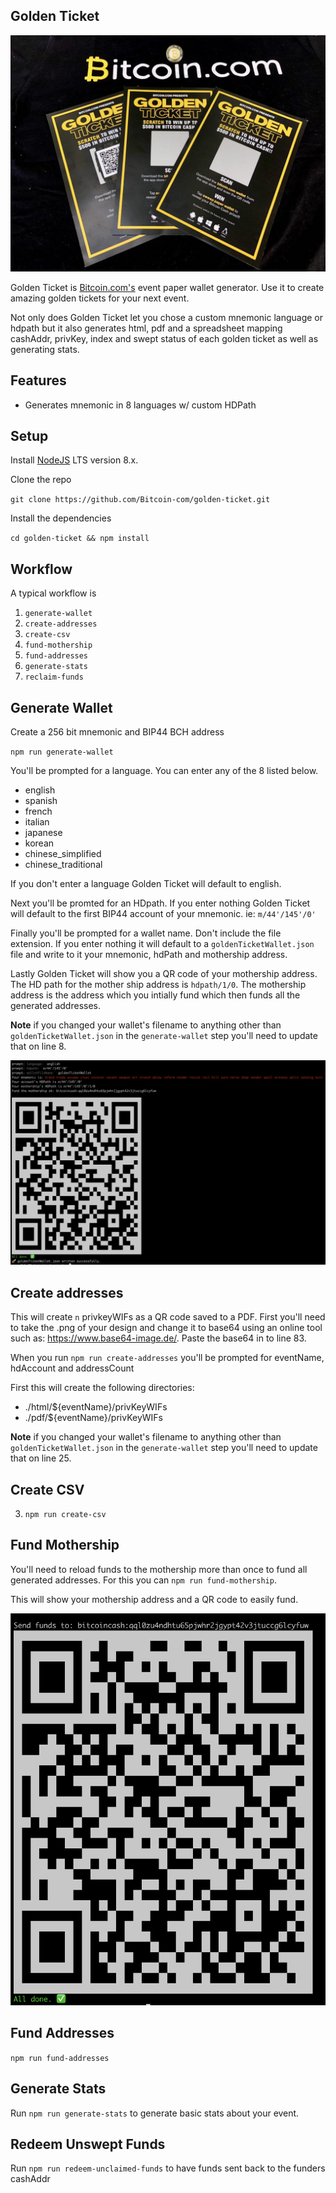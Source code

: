 ## Golden Ticket

![Golden Ticket](images/golden-ticket.jpg)

Golden Ticket is [Bitcoin.com's](https://www.bitcoin.com) event paper wallet generator. Use it to create amazing golden tickets for your next event.

Not only does Golden Ticket let you chose a custom mnemonic language or hdpath but it also generates html, pdf and a spreadsheet mapping cashAddr, privKey, index and swept status of each golden ticket as well as generating stats.

## Features

- Generates mnemonic in 8 languages w/ custom HDPath

## Setup

Install [NodeJS](http://nodejs.org/) LTS version 8.x.

Clone the repo

`git clone https://github.com/Bitcoin-com/golden-ticket.git`

Install the dependencies

`cd golden-ticket && npm install`

## Workflow

A typical workflow is

1. `generate-wallet`
2. `create-addresses`
3. `create-csv`
4. `fund-mothership`
5. `fund-addresses`
6. `generate-stats`
7. `reclaim-funds`

## Generate Wallet

Create a 256 bit mnemonic and BIP44 BCH address

`npm run generate-wallet`

You'll be prompted for a language. You can enter any of the 8 listed below.

- english
- spanish
- french
- italian
- japanese
- korean
- chinese_simplified
- chinese_traditional

If you don't enter a language Golden Ticket will default to english.

Next you'll be promted for an HDpath. If you enter nothing Golden Ticket will default to the first BIP44 account of your mnemonic. ie: `m/44'/145'/0'`

Finally you'll be prompted for a wallet name. Don't include the file extension. If you enter nothing it will default to a `goldenTicketWallet.json` file and write to it your mnemonic, hdPath and mothership address.

Lastly Golden Ticket will show you a QR code of your mothership address. The HD path for the mother ship address is `hdpath/1/0`. The mothership address is the address which you intially fund which then funds all the generated addresses.

**Note** if you changed your wallet's filename to anything other than `goldenTicketWallet.json` in the `generate-wallet` step you'll need to update that on line 8.

![generate-wallet](images/generate-wallet.png)

## Create addresses

This will create `n` privkeyWIFs as a QR code saved to a PDF. First you'll need to take the .png of your design and change it to base64 using an online tool such as: https://www.base64-image.de/. Paste the base64 in to line 83.

When you run `npm run create-addresses` you'll be prompted for eventName, hdAccount and addressCount

First this will create the following directories:

- ./html/${eventName}/privKeyWIFs
- ./pdf/${eventName}/privKeyWIFs

**Note** if you changed your wallet's filename to anything other than `goldenTicketWallet.json` in the `generate-wallet` step you'll need to update that on line 25.

## Create CSV

3. `npm run create-csv`

## Fund Mothership

You'll need to reload funds to the mothership more than once to fund all generated addresses. For this you can `npm run fund-mothership`.

This will show your mothership address and a QR code to easily fund.

![fund-mothership](images/fund-mothership.png)

## Fund Addresses

`npm run fund-addresses`

## Generate Stats

Run `npm run generate-stats` to generate basic stats about your event.

## Redeem Unswept Funds

Run `npm run redeem-unclaimed-funds` to have funds sent back to the funders cashAddr
